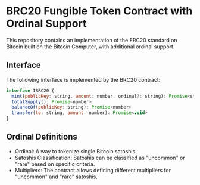 # BRC20 Fungible Token Contract with Ordinal Support

This repository contains an implementation of the ERC20 standard on Bitcoin built on the Bitcoin Computer, with additional ordinal support.

## Interface

The following interface is implemented by the BRC20 contract:

```javascript
interface IBRC20 {
  mint(publicKey: string, amount: number, ordinal?: string): Promise<string>
  totalSupply(): Promise<number>
  balanceOf(publicKey: string): Promise<number>
  transfer(to: string, amount: number): Promise<void>
}
```
## Ordinal Definitions

- Ordinal: A way to tokenize single Bitcoin satoshis.
- Satoshis Classification: Satoshis can be classified as "uncommon" or "rare" based on specific criteria.
- Multipliers: The contract allows defining different multipliers for "uncommon" and "rare" satoshis.
